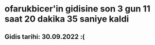 # ofarukbicer'in gidisine son 3 gun 11 saat 20 dakika 35 saniye kaldi

## Gidis tarihi: 30.09.2022 :(